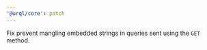 ```yaml
---
'@urql/core': patch
---
```


Fix prevent mangling embedded strings in queries sent using the `GET` method.
